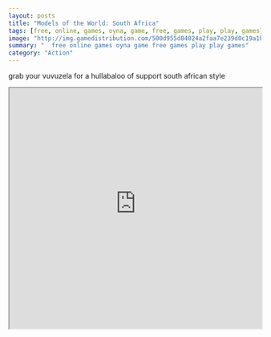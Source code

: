 ```yaml
---
layout: posts
title: "Models of the World: South Africa"
tags: [free, online, games, oyna, game, free, games, play, play, games]
image: "http://img.gamedistribution.com/500d955d84024a2faa7e239d0c19a1bc.jpg"
summary: "  free online games oyna game free games play play games"
category: "Action"
---
```


grab your vuvuzela for a hullabaloo of support south african style

<iframe width="100%" height="480px;" src="http://flash.gamedistribution.com?game=500d955d84024a2faa7e239d0c19a1bc"></iframe>